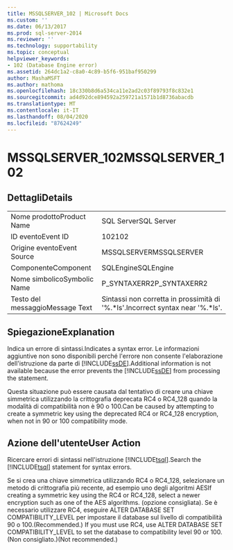 ```yaml
---
title: MSSQLSERVER_102 | Microsoft Docs
ms.custom: ''
ms.date: 06/13/2017
ms.prod: sql-server-2014
ms.reviewer: ''
ms.technology: supportability
ms.topic: conceptual
helpviewer_keywords:
- 102 (Database Engine error)
ms.assetid: 264dc1a2-c8a0-4c89-b5f6-951baf950299
author: MashaMSFT
ms.author: mathoma
ms.openlocfilehash: 18c330b8d6a534ca11e2ad2c03f89793f8c832e1
ms.sourcegitcommit: ad4d92dce894592a259721a1571b1d8736abacdb
ms.translationtype: MT
ms.contentlocale: it-IT
ms.lasthandoff: 08/04/2020
ms.locfileid: "87624249"
---
```

# <a name="mssqlserver_102"></a><span data-ttu-id="d1f2e-102">MSSQLSERVER_102</span><span class="sxs-lookup"><span data-stu-id="d1f2e-102">MSSQLSERVER_102</span></span>
    
## <a name="details"></a><span data-ttu-id="d1f2e-103">Dettagli</span><span class="sxs-lookup"><span data-stu-id="d1f2e-103">Details</span></span>  
  
|||  
|-|-|  
|<span data-ttu-id="d1f2e-104">Nome prodotto</span><span class="sxs-lookup"><span data-stu-id="d1f2e-104">Product Name</span></span>|<span data-ttu-id="d1f2e-105">SQL Server</span><span class="sxs-lookup"><span data-stu-id="d1f2e-105">SQL Server</span></span>|  
|<span data-ttu-id="d1f2e-106">ID evento</span><span class="sxs-lookup"><span data-stu-id="d1f2e-106">Event ID</span></span>|<span data-ttu-id="d1f2e-107">102</span><span class="sxs-lookup"><span data-stu-id="d1f2e-107">102</span></span>|  
|<span data-ttu-id="d1f2e-108">Origine evento</span><span class="sxs-lookup"><span data-stu-id="d1f2e-108">Event Source</span></span>|<span data-ttu-id="d1f2e-109">MSSQLSERVER</span><span class="sxs-lookup"><span data-stu-id="d1f2e-109">MSSQLSERVER</span></span>|  
|<span data-ttu-id="d1f2e-110">Componente</span><span class="sxs-lookup"><span data-stu-id="d1f2e-110">Component</span></span>|<span data-ttu-id="d1f2e-111">SQLEngine</span><span class="sxs-lookup"><span data-stu-id="d1f2e-111">SQLEngine</span></span>|  
|<span data-ttu-id="d1f2e-112">Nome simbolico</span><span class="sxs-lookup"><span data-stu-id="d1f2e-112">Symbolic Name</span></span>|<span data-ttu-id="d1f2e-113">P_SYNTAXERR2</span><span class="sxs-lookup"><span data-stu-id="d1f2e-113">P_SYNTAXERR2</span></span>|  
|<span data-ttu-id="d1f2e-114">Testo del messaggio</span><span class="sxs-lookup"><span data-stu-id="d1f2e-114">Message Text</span></span>|<span data-ttu-id="d1f2e-115">Sintassi non corretta in prossimità di '%.\*ls'.</span><span class="sxs-lookup"><span data-stu-id="d1f2e-115">Incorrect syntax near '%.\*ls'.</span></span>|  
  
## <a name="explanation"></a><span data-ttu-id="d1f2e-116">Spiegazione</span><span class="sxs-lookup"><span data-stu-id="d1f2e-116">Explanation</span></span>  
 <span data-ttu-id="d1f2e-117">Indica un errore di sintassi.</span><span class="sxs-lookup"><span data-stu-id="d1f2e-117">Indicates a syntax error.</span></span> <span data-ttu-id="d1f2e-118">Le informazioni aggiuntive non sono disponibili perché l'errore non consente l'elaborazione dell'istruzione da parte di [!INCLUDE[ssDE](../../includes/ssde-md.md)].</span><span class="sxs-lookup"><span data-stu-id="d1f2e-118">Additional information is not available because the error prevents the [!INCLUDE[ssDE](../../includes/ssde-md.md)] from processing the statement.</span></span>  
  
 <span data-ttu-id="d1f2e-119">Questa situazione può essere causata dal tentativo di creare una chiave simmetrica utilizzando la crittografia deprecata RC4 o RC4_128 quando la modalità di compatibilità non è 90 o 100.</span><span class="sxs-lookup"><span data-stu-id="d1f2e-119">Can be caused by attempting to create a symmetric key using the deprecated RC4 or RC4_128 encryption, when not in 90 or 100 compatibility mode.</span></span>  
  
## <a name="user-action"></a><span data-ttu-id="d1f2e-120">Azione dell'utente</span><span class="sxs-lookup"><span data-stu-id="d1f2e-120">User Action</span></span>  
 <span data-ttu-id="d1f2e-121">Ricercare errori di sintassi nell'istruzione [!INCLUDE[tsql](../../includes/tsql-md.md)].</span><span class="sxs-lookup"><span data-stu-id="d1f2e-121">Search the [!INCLUDE[tsql](../../includes/tsql-md.md)] statement for syntax errors.</span></span>  
  
 <span data-ttu-id="d1f2e-122">Se si crea una chiave simmetrica utilizzando RC4 o RC4_128, selezionare un metodo di crittografia più recente, ad esempio uno degli algoritmi AES</span><span class="sxs-lookup"><span data-stu-id="d1f2e-122">If creating a symmetric key using the RC4 or RC4_128, select a newer encryption such as one of the AES algorithms.</span></span> <span data-ttu-id="d1f2e-123">(opzione consigliata). Se è necessario utilizzare RC4, eseguire ALTER DATABASE SET COMPATIBILITY_LEVEL per impostare il database sul livello di compatibilità 90 o 100.</span><span class="sxs-lookup"><span data-stu-id="d1f2e-123">(Recommended.) If you must use RC4, use ALTER DATABASE SET COMPATIBILITY_LEVEL to set the database to compatibility level 90 or 100.</span></span> <span data-ttu-id="d1f2e-124">(Non consigliato.)</span><span class="sxs-lookup"><span data-stu-id="d1f2e-124">(Not recommended.)</span></span>  
  
  
